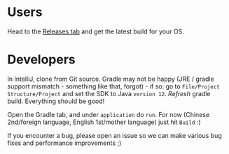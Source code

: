 # Users
Head to the [Releases tab](https://github.com/IdiosApps/gradedReaderBuilder/releases) and get the latest build for your OS.

# Developers
In IntelliJ, clone from Git source. 
Gradle may not be happy (JRE / gradle support mismatch - something like that, forgot) - if so:
go to `File/Project Structure/Project` and set the SDK to Java `version 12`. *Refresh* gradle build. Everything should be good!

Open the Gradle tab, and under `application` do `run`. For now (Chinese 2nd/foreign language, English 1st/mother language) just hit `Build` :)

If you encounter a bug, please open an issue so we can make various bug fixes and performance improvements ;)
